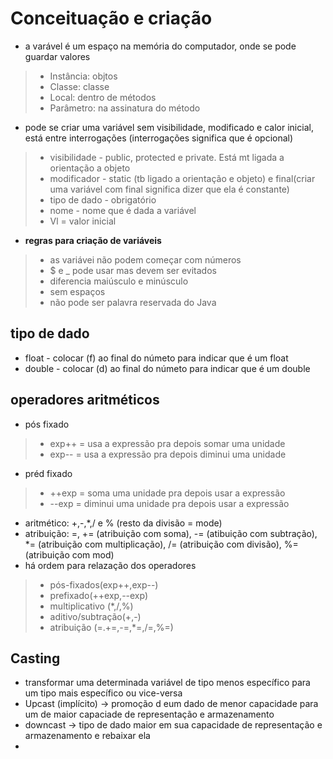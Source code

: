  # Conceituação e criação
 - a varável é um espaço na memória do computador, onde se pode guardar valores
 > - Instância: objtos
 > - Classe: classe
 > - Local: dentro de métodos
 > - Parâmetro: na assinatura do método
 - pode se criar uma variável sem visibilidade, modificado e calor inicial, está entre interrogações (interrogações significa que é opcional)
  > - visibilidade - public, protected e private. Está mt ligada a orientação a objeto 
  > - modificador - static (tb ligado a orientação e objeto) e final(criar uma variável com final significa dizer que ela é constante)  
  > - tipo de dado - obrigatório
  > - nome - nome que é dada a variável 
  > - Vl = valor inicial
  - **regras para criação de variáveis**
  > - as variávei não podem começar com números  
  > - $ e _ pode usar mas devem ser evitados  
  > - diferencia maiúsculo e minúsculo 
  > - sem espaços  
  > - não pode ser palavra reservada do Java 

  ## tipo de dado
  - float - colocar (f) ao final do númeto para indicar que é um float
  - double - colocar (d) ao final do númeto para indicar que é um double

  ## operadores aritméticos
  - pós fixado
  >- exp++ = usa a expressão pra depois somar uma unidade
  >- exp-- = usa a expressão pra depois diminui uma unidade
  - préd fixado
  >- ++exp = soma uma unidade pra depois usar a expressão
  >- --exp = diminui uma unidade pra depois usar a expressão
  - aritmético: +,-,*,/ e % (resto da divisão = mode)
  - atribuição: =, += (atribuição com soma), -= (atibuição com subtração), *= (atribuição com multiplicação), /= (atribuição com divisão), %= (atribuição com mod)
  - há ordem para relazação dos operadores
  >- pós-fixados(exp++,exp--)
  >- prefixado(++exp,--exp)
  >- multiplicativo (*,/,%)
  >- aditivo/subtração(+,-)
  >- atribuição (=.+=,-=,*=,/=,%=)
## Casting
- transformar uma determinada variável de tipo menos específico para um tipo mais específico ou vice-versa
- Upcast (implícito) -> promoção d eum dado de menor capacidade para um de maior capaciade de representação e armazenamento
- downcast -> tipo de dado maior em sua capacidade de representação e armazenamento e rebaixar ela
-